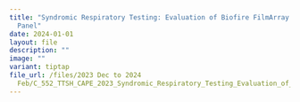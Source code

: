 ```yaml
---
title: "Syndromic Respiratory Testing: Evaluation of Biofire FilmArray Pneumonia
  Panel"
date: 2024-01-01
layout: file
description: ""
image: ""
variant: tiptap
file_url: /files/2023 Dec to 2024
  Feb/C_552_TTSH_CAPE_2023_Syndromic_Respiratory_Testing_Evaluation_of_Biofire_FilmArray_Pneumonia_Panel.pdf
---
```

